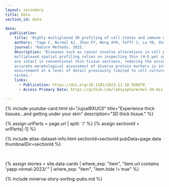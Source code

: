 ```yaml
---
layout: secondary
title: Data
section_id: data

data:
  publication:
    title: 'Highly multiplexed 3D profiling of cell states and immune niches in human tumours'
    authors: 'Yapp C, Nirmal AJ, Zhou FY, Wong AYH, Tefft J, Lu YD, Shang Z, Maliga Z, Montero Llopis P, Murphy GF, Lian C, Danuser G, Santagata S, Sorger PK.'
    journal: 'Nature Methods. 2025.'
    description: 'Diseases such as cancer involve alterations in cell proportions, states and interactions, as well as complex changes in tissue morphology and architecture. Histopathological diagnosis of disease and most
    multiplexed spatial profiling relies on inspecting thin (4–5 µm) specimens. Here we describe a high-plex cyclic immunofluorescence method for three-dimensional tissue imaging and use it to show that few, if any, cells
    are intact in conventional thin tissue sections, reducing the accuracy of cell phenotyping and interaction analysis. However, three-dimensional cyclic immunofluorescence of sections eightfold to tenfold thicker enables 
    accurate morphological assessment of diverse protein markers in intact tumor, immune and stromal cells. Moreover, the high resolution of this confocal approach generates images of cells in a preserved tissue 
    environment at a level of detail previously limited to cell culture. Precise imaging of cell membranes also makes it possible to detect and map cell–cell contacts and juxtracrine signaling complexes in immune cell 
    niches.'
    links:
      - Publication: https://doi.org/10.1101/2023.11.10.566670
      - Access Primary Data: https://github.com/labsyspharm/mel-3d-mis

---
```

<div class="row mb-4">
  <div class="col-md-6 mb-4">
    {% include youtube-card.html id="JujxaIBXUC0" title="Experience thick tissues...and getting under your skin" description="3D thick tissue." %}
  </div>
</div>

{% assign urlParts = page.url | split: '/' %}
{% assign sectionId = urlParts[-1] %}

{% include atlas-dataset-info.html
    sectionId=sectionId
    pubData=page.data
    thumbnailDir=sectionId %}

<br>

{%
    assign stories = site.data-cards
    | where_exp: "item", "item.url contains 'yapp-nirmal-2023/'"
    | where_exp: "item", "item.hide != true"
%}

{% include minerva-story-sorting-pubs.md %}
